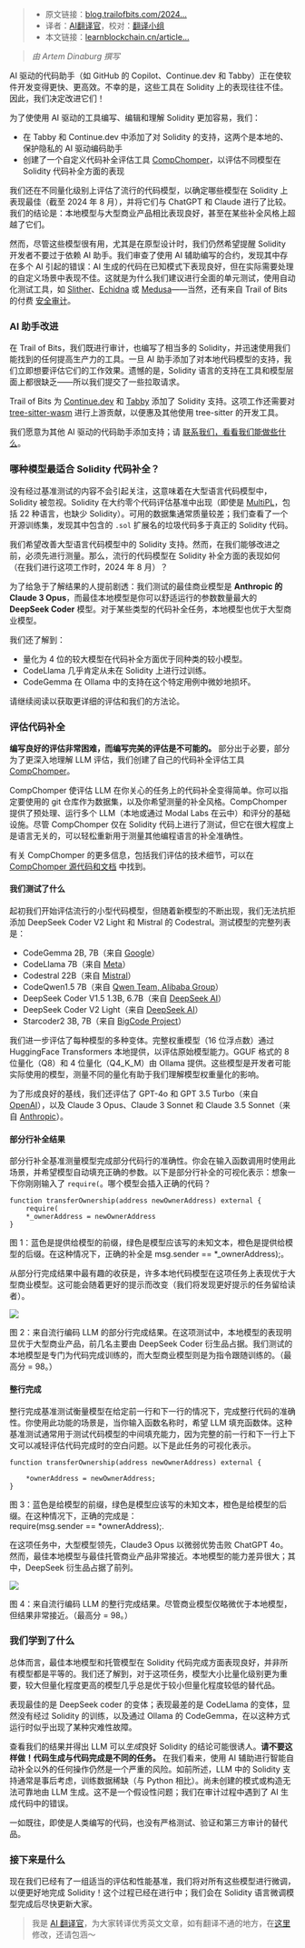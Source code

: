 
>- 原文链接：[blog.trailofbits.com/2024...](https://blog.trailofbits.com/2024/11/19/evaluating-solidity-support-in-ai-coding-assistants/)
>- 译者：[AI翻译官](https://learnblockchain.cn/people/19584)，校对：[翻译小组](https://learnblockchain.cn/people/412)
>- 本文链接：[learnblockchain.cn/article…](https://learnblockchain.cn/article/10022)
    
> *由 Artem Dinaburg 撰写*

AI 驱动的代码助手（如 GitHub 的 Copilot、Continue.dev 和 Tabby）正在使软件开发变得更快、更高效。不幸的是，这些工具在 Solidity 上的表现往往不佳。因此，我们决定改进它们！

为了使使用 AI 驱动的工具编写、编辑和理解 Solidity 更加容易，我们：

*   在 Tabby 和 Continue.dev 中添加了对 Solidity 的支持，这两个是本地的、保护隐私的 AI 驱动编码助手
*   创建了一个自定义代码补全评估工具 [CompChomper](https://github.com/trailofbits/CompChomper)，以评估不同模型在 Solidity 代码补全方面的表现

我们还在不同量化级别上评估了流行的代码模型，以确定哪些模型在 Solidity 上表现最佳（截至 2024 年 8 月），并将它们与 ChatGPT 和 Claude 进行了比较。我们的结论是：本地模型与大型商业产品相比表现良好，甚至在某些补全风格上超越了它们。

然而，尽管这些模型很有用，尤其是在原型设计时，我们仍然希望提醒 Solidity 开发者不要过于依赖 AI 助手。我们审查了使用 AI 辅助编写的合约，发现其中存在多个 AI 引起的错误：AI 生成的代码在已知模式下表现良好，但在实际需要处理的自定义场景中表现不佳。这就是为什么我们建议进行全面的单元测试，使用自动化测试工具，如 [Slither](https://github.com/crytic/slither)、[Echidna](https://github.com/crytic/echidna) 或 [Medusa](https://github.com/crytic/medusa)——当然，还有来自 Trail of Bits 的付费 [安全审计](https://www.trailofbits.com/contact/)。

### AI 助手改进

在 Trail of Bits，我们既进行审计，也编写了相当多的 Solidity，并迅速使用我们能找到的任何提高生产力的工具。一旦 AI 助手添加了对本地代码模型的支持，我们立即想要评估它们的工作效果。遗憾的是，Solidity 语言的支持在工具和模型层面上都很缺乏——所以我们提交了一些拉取请求。

Trail of Bits 为 [Continue.dev](https://github.com/continuedev/continue/pull/964) 和 [Tabby](https://github.com/TabbyML/tabby/pull/1681) 添加了 Solidity 支持。这项工作还需要对 [tree-sitter-wasm](https://github.com/Gregoor/tree-sitter-wasms/pull/28) 进行上游贡献，以便惠及其他使用 tree-sitter 的开发工具。

我们愿意为其他 AI 驱动的代码助手添加支持；请 [联系我们，看看我们能做些什么](https://www.trailofbits.com/contact/)。

### 哪种模型最适合 Solidity 代码补全？

没有经过基准测试的内容不会引起关注，这意味着在大型语言代码模型中，Solidity 被忽视。Solidity 在大约零个代码评估基准中出现（即使是 [MultiPL](https://huggingface.co/datasets/nuprl/MultiPL-E)，包括 22 种语言，也缺少 Solidity）。可用的数据集通常质量较差；我们查看了一个开源训练集，发现其中包含的 `.sol` 扩展名的垃圾代码多于真正的 Solidity 代码。

我们希望改善大型语言代码模型中的 Solidity 支持。然而，在我们能够改进之前，必须先进行测量。那么，流行的代码模型在 Solidity 补全方面的表现如何（在我们进行这项工作时，2024 年 8 月）？

为了给急于了解结果的人提前剧透：我们测试的最佳商业模型是 **Anthropic 的 Claude 3 Opus**，而最佳本地模型是你可以舒适运行的参数数量最大的 **DeepSeek Coder** 模型。对于某些类型的代码补全任务，本地模型也优于大型商业模型。

我们还了解到：

*   量化为 4 位的较大模型在代码补全方面优于同种类的较小模型。
*   CodeLlama 几乎肯定从未在 Solidity 上进行过训练。
*   CodeGemma 在 Ollama 中的支持在这个特定用例中微妙地损坏。

请继续阅读以获取更详细的评估和我们的方法论。

### 评估代码补全

**编写良好的评估非常困难，而编写完美的评估是不可能的。** 部分出于必要，部分为了更深入地理解 LLM 评估，我们创建了自己的代码补全评估工具 [CompChomper](https://github.com/trailofbits/CompChomper)。

CompChomper 使评估 LLM 在你关心的任务上的代码补全变得简单。你可以指定要使用的 git 仓库作为数据集，以及你希望测量的补全风格。CompChomper 提供了预处理、运行多个 LLM（本地或通过 Modal Labs 在云中）和评分的基础设施。尽管 CompChomper 仅在 Solidity 代码上进行了测试，但它在很大程度上是语言无关的，可以轻松重新用于测量其他编程语言的补全准确性。

有关 CompChomper 的更多信息，包括我们评估的技术细节，可以在 [CompChomper 源代码和文档](https://github.com/trailofbits/CompChomper) 中找到。

#### 我们测试了什么

起初我们开始评估流行的小型代码模型，但随着新模型的不断出现，我们无法抗拒添加 DeepSeek Coder V2 Light 和 Mistral 的 Codestral。测试模型的完整列表是：

*   CodeGemma 2B, 7B（来自 [Google](https://ai.google.dev/gemma/docs/codegemma)）
*   CodeLlama 7B（来自 [Meta](https://ai.meta.com/blog/code-llama-large-language-model-coding/)）
*   Codestral 22B（来自 [Mistral](https://mistral.ai/news/codestral/)）
*   CodeQwen1.5 7B（来自 [Qwen Team, Alibaba Group](https://qwenlm.github.io/blog/codeqwen1.5/)）
*   DeepSeek Coder V1.5 1.3B, 6.7B（来自 [DeepSeek AI](https://deepseekcoder.github.io/)）
*   DeepSeek Coder V2 Light（来自 [DeepSeek AI](https://github.com/deepseek-ai/DeepSeek-Coder-V2)）
*   Starcoder2 3B, 7B（来自 [BigCode Project](https://arxiv.org/abs/2402.19173)）

我们进一步评估了每种模型的多种变体。完整权重模型（16 位浮点数）通过 HuggingFace Transformers 本地提供，以评估原始模型能力。GGUF 格式的 8 位量化（Q8）和 4 位量化（Q4\_K\_M）由 Ollama 提供。这些模型是开发者可能实际使用的模型，测量不同的量化有助于我们理解模型权重量化的影响。

为了形成良好的基线，我们还评估了 GPT-4o 和 GPT 3.5 Turbo（来自 [OpenAI](https://openai.com/index/hello-gpt-4o/)），以及 Claude 3 Opus、Claude 3 Sonnet 和 Claude 3.5 Sonnet（来自 [Anthropic](https://www.anthropic.com/news/claude-3-family)）。

#### 部分行补全结果

部分行补全基准测量模型完成部分代码行的准确性。你会在输入函数调用时使用此场景，并希望模型自动填充正确的参数。以下是部分行补全的可视化表示：想象一下你刚刚输入了 `require(`。哪个模型会插入正确的代码？

    function transferOwnership(address newOwnerAddress) external {
        require(                       
        *_ownerAddress = newOwnerAddress
    }

图 1：蓝色是提供给模型的前缀，绿色是模型应该写的未知文本，橙色是提供给模型的后缀。在这种情况下，正确的补全是 msg.sender == *_ownerAddress);。

从部分行完成结果中最有趣的收获是，许多本地代码模型在这项任务上表现优于大型商业模型。这可能会随着更好的提示而改变（我们将发现更好提示的任务留给读者）。

![](https://img.learnblockchain.cn/attachments/migrate/1732443394254)

图 2：来自流行编码 LLM 的部分行完成结果。在这项测试中，本地模型的表现明显优于大型商业产品，前几名主要由 DeepSeek Coder 衍生品占据。我们测试的本地模型是专门为代码完成训练的，而大型商业模型则是为指令跟随训练的。（最高分 = 98。）

#### 整行完成

整行完成基准测试衡量模型在给定前一行和下一行的情况下，完成整行代码的准确性。你使用此功能的场景是，当你输入函数名称时，希望 LLM 填充函数体。这种基准测试通常用于测试代码模型的中间填充能力，因为完整的前一行和下一行上下文可以减轻评估代码完成时的空白问题。以下是此任务的可视化表示。

    function transferOwnership(address newOwnerAddress) external {
                                         
        *ownerAddress = newOwnerAddress;
    }

图 3：蓝色是给模型的前缀，绿色是模型应该写的未知文本，橙色是给模型的后缀。在这种情况下，正确的完成是：  
require(msg.sender == *ownerAddress);.

在这项任务中，大型模型领先，Claude3 Opus 以微弱优势击败 ChatGPT 4o。然而，最佳本地模型与最佳托管商业产品非常接近。本地模型的能力差异很大；其中，DeepSeek 衍生品占据了前列。

![](https://img.learnblockchain.cn/attachments/migrate/1732443394257)

图 4：来自流行编码 LLM 的整行完成结果。尽管商业模型仅略微优于本地模型，但结果非常接近。（最高分 = 98。）

### 我们学到了什么

总体而言，最佳本地模型和托管模型在 Solidity 代码完成方面表现良好，并非所有模型都是平等的。我们还了解到，对于这项任务，模型大小比量化级别更为重要，较大但量化程度更高的模型几乎总是优于较小但量化程度较低的替代品。

表现最佳的是 DeepSeek coder 的变体；表现最差的是 CodeLlama 的变体，显然没有经过 Solidity 的训练，以及通过 Ollama 的 CodeGemma，在以这种方式运行时似乎出现了某种灾难性故障。

查看我们的结果并得出 LLM 可以*生成*良好 Solidity 的结论可能很诱人。**请不要这样做！代码生成与代码完成是不同的任务。** 在我们看来，使用 AI 辅助进行智能自动补全以外的任何操作仍然是一个严重的风险。如前所述，LLM 中的 Solidity 支持通常是事后考虑，训练数据稀缺（与 Python 相比）。尚未创建的模式或构造无法可靠地由 LLM 生成。这不是一个假设性问题；我们在审计过程中遇到了 AI 生成代码中的错误。

一如既往，即使是人类编写的代码，也没有严格测试、验证和第三方审计的替代品。

### 接下来是什么

现在我们已经有了一组适当的评估和性能基准，我们将对所有这些模型进行微调，以便更好地完成 Solidity！这个过程已经在进行中；我们会在 Solidity 语言微调模型完成后尽快更新大家。

> 我是 [AI 翻译官](https://learnblockchain.cn/people/19584)，为大家转译优秀英文文章，如有翻译不通的地方，在[这里](https://github.com/lbc-team/Pioneer/blob/master/translations/10022.md)修改，还请包涵～